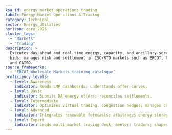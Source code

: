 ```yaml
---
ksa_id: energy_market_operations_trading
label: Energy-Market Operations & Trading
category: Technical
sector: Energy_Utilities
horizon: core_2025
cluster_tags:
  - "Markets"
  - "Trading"
description: >
  Executes day-ahead and real-time energy, capacity, and ancillary-service
  bids; manages risk and settlement in ISO/RTO markets such as ERCOT, PJM,
  and CAISO.
source_frameworks:
  - "ERCOT Wholesale Markets training catalogue" 
proficiency_levels:
  - level: Awareness
    indicator: Reads LMP dashboards; understands offer curves.
  - level: Basic
    indicator: Submits DA energy offers; reconciles settlements.
  - level: Intermediate
    indicator: Optimises virtual trading, congestion hedges; manages credit limits.
  - level: Advanced
    indicator: Integrates renewable forecasts; arbitrages energy-storage rights.
  - level: Expert
    indicator: Leads multi-market trading desk; mentors traders; shapes market-design comments to FERC.
---
```

